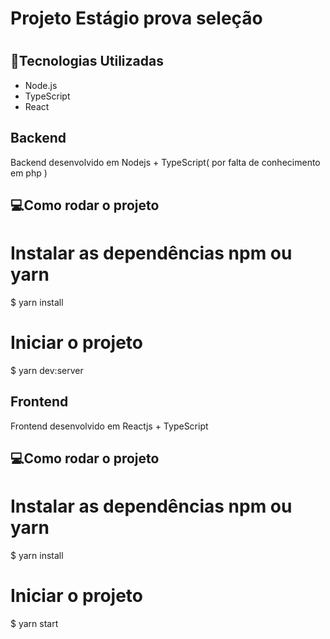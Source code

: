 <h1>
  Projeto Estágio prova seleção
<h1>

## 🚀Tecnologias Utilizadas
- Node.js
- TypeScript
- React

## Backend
Backend desenvolvido em Nodejs + TypeScript( por falta de conhecimento em php )

## 💻Como rodar o projeto

# Instalar as dependências npm ou yarn
  $ yarn install

# Iniciar o projeto
  $ yarn dev:server


## Frontend
Frontend desenvolvido em Reactjs + TypeScript

## 💻Como rodar o projeto

# Instalar as dependências npm ou yarn
  $ yarn install

# Iniciar o projeto
  $ yarn start